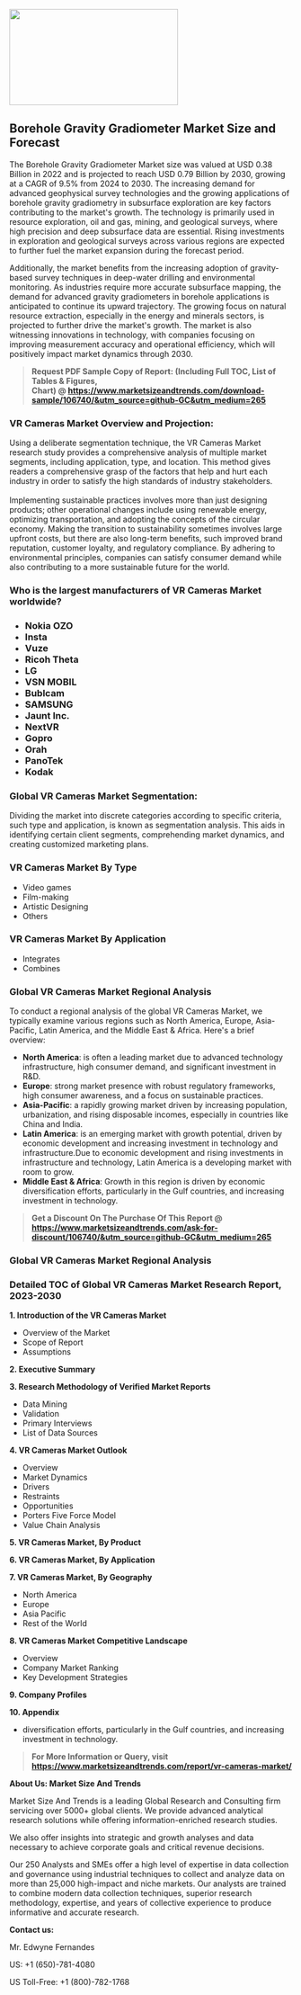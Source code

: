 <p><img class="alignnone size-medium wp-image-20088" src="https://ffe5etoiles.com/wp-content/uploads/2024/12/MST1-300x171.png" alt="" width="300" height="171" /></p><h2>Borehole Gravity Gradiometer Market Size and Forecast</h2><p>The Borehole Gravity Gradiometer Market size was valued at USD 0.38 Billion in 2022 and is projected to reach USD 0.79 Billion by 2030, growing at a CAGR of 9.5% from 2024 to 2030. The increasing demand for advanced geophysical survey technologies and the growing applications of borehole gravity gradiometry in subsurface exploration are key factors contributing to the market's growth. The technology is primarily used in resource exploration, oil and gas, mining, and geological surveys, where high precision and deep subsurface data are essential. Rising investments in exploration and geological surveys across various regions are expected to further fuel the market expansion during the forecast period.</p><p>Additionally, the market benefits from the increasing adoption of gravity-based survey techniques in deep-water drilling and environmental monitoring. As industries require more accurate subsurface mapping, the demand for advanced gravity gradiometers in borehole applications is anticipated to continue its upward trajectory. The growing focus on natural resource extraction, especially in the energy and minerals sectors, is projected to further drive the market's growth. The market is also witnessing innovations in technology, with companies focusing on improving measurement accuracy and operational efficiency, which will positively impact market dynamics through 2030.</p></p><blockquote id="" class=""><strong>Request PDF Sample Copy of Report: (Including Full TOC, List of Tables &amp; Figures, Chart)&nbsp;@&nbsp;<strong><a href="https://www.marketsizeandtrends.com/download-sample/106740/&utm_source=github-GC&utm_medium=265" target="_blank">https://www.marketsizeandtrends.com/download-sample/106740/&utm_source=github-GC&utm_medium=265</a></strong></strong></blockquote><h3 id="" class="">VR Cameras Market&nbsp;Overview and Projection:</h3><p id="" class="">Using a deliberate segmentation technique, the VR Cameras Market research study provides a comprehensive analysis of multiple market segments, including application, type, and location. This method gives readers a comprehensive grasp of the factors that help and hurt each industry in order to satisfy the high standards of industry stakeholders. <br /> <br />Implementing sustainable practices involves more than just designing products; other operational changes include using renewable energy, optimizing transportation, and adopting the concepts of the circular economy. Making the transition to sustainability sometimes involves large upfront costs, but there are also long-term benefits, such improved brand reputation, customer loyalty, and regulatory compliance. By adhering to environmental principles, companies can satisfy consumer demand while also contributing to a more sustainable future for the world.</p><h3 id="" class="">Who is the largest manufacturers of&nbsp;VR Cameras Market worldwide?</h3><h3 class=""><p><ul><li>Nokia OZO </li><li> Insta </li><li> Vuze </li><li> Ricoh Theta </li><li> LG </li><li> VSN MOBIL </li><li> Bublcam </li><li> SAMSUNG </li><li> Jaunt Inc. </li><li> NextVR </li><li> Gopro </li><li> Orah </li><li> PanoTek </li><li> Kodak</li></ul></p></h3><h3 id="" class="">Global&nbsp;VR Cameras Market Segmentation:</h3><p id="" class="">Dividing the market into discrete categories according to specific criteria, such type and application, is known as segmentation analysis. This aids in identifying certain client segments, comprehending market dynamics, and creating customized marketing plans.</p><h3 id="" class="">VR Cameras Market&nbsp;By Type</h3><p><p><ul><li>Video games </li><li> Film-making </li><li> Artistic Designing </li><li> Others</p></li></ul></p></p><h3 id="" class="">VR Cameras Market&nbsp;By Application</h3><p class=""><p><ul><li>Integrates </li><li> Combines</li></ul></p></p><h3 id="" class="">Global VR Cameras Market Regional Analysis</h3><p id="" class="">To conduct a regional analysis of the global VR Cameras Market, we typically examine various regions such as North America, Europe, Asia-Pacific, Latin America, and the Middle East &amp; Africa. Here's a brief overview:</p><ul><li><strong>North America</strong>: is often a leading market due to advanced technology infrastructure, high consumer demand, and significant investment in R&amp;D.</li><li><strong>Europe</strong>: strong market presence with robust regulatory frameworks, high consumer awareness, and a focus on sustainable practices.</li><li><strong>Asia-Pacific</strong>: a rapidly growing market driven by increasing population, urbanization, and rising disposable incomes, especially in countries like China and India.</li><li><strong>Latin America</strong>: is an emerging market with growth potential, driven by economic development and increasing investment in technology and infrastructure.Due to economic development and rising investments in infrastructure and technology, Latin America is a developing market with room to grow.</li><li><strong>Middle East &amp; Africa</strong>: Growth in this region is driven by economic diversification efforts, particularly in the Gulf countries, and increasing investment in technology.</li></ul><blockquote id="" class=""><strong>Get a Discount On The Purchase Of This Report @ <strong><a href="https://www.marketsizeandtrends.com/ask-for-discount/106740/&utm_source=github-GC&utm_medium=265" target="_blank">https://www.marketsizeandtrends.com/ask-for-discount/106740/&utm_source=github-GC&utm_medium=265</a></strong></strong></blockquote><h3 id="" class="">Global VR Cameras Market Regional Analysis</h3><h3 id="" class="">Detailed TOC of Global VR Cameras Market Research Report, 2023-2030</h3><p id="" class=""><strong>1. Introduction of the VR Cameras Market</strong></p><ul><li>Overview of the Market</li><li>Scope of Report</li><li>Assumptions</li></ul><p id="" class=""><strong>2. Executive Summary</strong></p><p id="" class=""><strong>3. Research Methodology of Verified Market Reports</strong></p><ul><li>Data Mining</li><li>Validation</li><li>Primary Interviews</li><li>List of Data Sources</li></ul><p id="" class=""><strong>4. VR Cameras Market Outlook</strong></p><ul><li>Overview</li><li>Market Dynamics</li><li>Drivers</li><li>Restraints</li><li>Opportunities</li><li>Porters Five Force Model</li><li>Value Chain Analysis</li></ul><p id="" class=""><strong>5. VR Cameras Market, By Product</strong></p><p id="" class=""><strong>6. VR Cameras Market, By Application</strong></p><p id="" class=""><strong>7. VR Cameras Market, By Geography</strong></p><ul><li>North America</li><li>Europe</li><li>Asia Pacific</li><li>Rest of the World</li></ul><p id="" class=""><strong>8. VR Cameras Market Competitive Landscape</strong></p><ul><li>Overview</li><li>Company Market Ranking</li><li>Key Development Strategies</li></ul><p id="" class=""><strong>9. Company Profiles</strong></p><p id="" class=""><strong>10. Appendix</strong></p><ul><li>diversification efforts, particularly in the Gulf countries, and increasing investment in technology.</li></ul><blockquote id="" class=""><strong>For More Information or Query, visit <strong><strong><a href="https://www.marketsizeandtrends.com/report/vr-cameras-market/" target="_blank">https://www.marketsizeandtrends.com/report/vr-cameras-market/</a></strong></strong></strong></blockquote><p id="" class=""><strong>About Us: Market Size And Trends</strong></p><p id="" class="">Market Size And Trends is a leading Global Research and Consulting firm servicing over 5000+ global clients. We provide advanced analytical research solutions while offering information-enriched research studies.</p><p id="" class="">We also offer insights into strategic and growth analyses and data necessary to achieve corporate goals and critical revenue decisions.</p><p id="" class="">Our 250 Analysts and SMEs offer a high level of expertise in data collection and governance using industrial techniques to collect and analyze data on more than 25,000 high-impact and niche markets. Our analysts are trained to combine modern data collection techniques, superior research methodology, expertise, and years of collective experience to produce informative and accurate research.</p><p id="" class=""><strong>Contact us:</strong></p><p id="" class="">Mr. Edwyne Fernandes</p><p id="" class="">US: +1 (650)-781-4080</p><p id="" class="">US Toll-Free: +1 (800)-782-1768</p>

